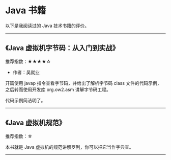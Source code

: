 # Java 书籍

以下是我阅读过的 Java 技术书籍的评价。

---

## 《Java 虚拟机字节码：从入门到实战》

推荐指数：★★★★☆

- 作者：吴就业

开篇使用 javap 指令查看字节码，并给出了解析字节码 class 文件的代码示例，之后转而使用开发库 org.ow2.asm 讲解字节码工程。

代码示例简洁明了。

---

## 《Java 虚拟机规范》

推荐指数：☆

本书就是 Java 虚拟机的规范讲解罗列，你可以把它当作字典查。

---
